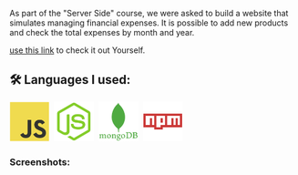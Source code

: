 As part of the "Server Side" course, we were asked to build a website that simulates managing financial expenses. It is possible to add new products and check the total expenses by month and year.

[use this link](https://cost-manager-restful-web-services-niro646.onrender.com) to check it out Yourself.

<h2>🛠️ Languages I used:</h2>

<div>
  <img src="https://github.com/devicons/devicon/blob/master/icons/javascript/javascript-original.svg" title="JavaScript" alt="JavaScript" width="70" height="70"/>&nbsp;
  <img src="https://github.com/devicons/devicon/blob/master/icons/nodejs/nodejs-original.svg" title="nodejs" alt="nodejs" width="70" height="70"/>&nbsp;
  <img src="https://github.com/devicons/devicon/blob/master/icons/mongodb/mongodb-plain-wordmark.svg" title="Mongodb" alt="Mongodb" width="70" height="70"/>&nbsp;
  <img src="https://github.com/devicons/devicon/blob/master/icons/npm/npm-original-wordmark.svg" title="npm" alt="npm" width="70" height="70"/>&nbsp;
  
            
          
  
  
</div>

<h3>Screenshots:</h3>

